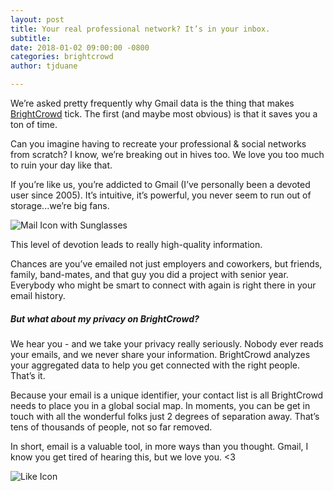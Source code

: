```yaml
---
layout: post
title: Your real professional network? It’s in your inbox.
subtitle:
date: 2018-01-02 09:00:00 -0800
categories: brightcrowd
author: tjduane

---
```


We’re asked pretty frequently why Gmail data is the thing that makes [BrightCrowd][brightcrowd] tick. The first (and maybe most obvious) is that it saves you a ton of time.

Can you imagine having to recreate your professional & social networks from scratch? I know, we’re breaking out in hives too. We love you too much to ruin your day like that.

If you’re like us, you’re addicted to Gmail (I’ve personally been a devoted user since 2005). It’s intuitive, it’s powerful, you never seem to run out of storage...we’re big fans.

![Mail Icon with Sunglasses][gif1]

This level of devotion leads to really high-quality information.

Chances are you’ve emailed not just employers and coworkers, but friends, family, band-mates, and that guy you did a project with senior year. Everybody who might be smart to connect with again is right there in your email history.  

##### But what about my privacy on BrightCrowd?

We hear you - and we take your privacy really seriously. Nobody ever reads your emails, and we never share your information. BrightCrowd analyzes your aggregated data to help you get connected with the right people. That’s it.

Because your email is a unique identifier, your contact list is all BrightCrowd needs to place you in a global social map. In moments, you can be get in touch with all the wonderful folks just 2 degrees of separation away. That’s tens of thousands of people, not so far removed.

In short, email is a valuable tool, in more ways than you thought. Gmail, I know you get tired of hearing this, but we love you. <3

![Like Icon][gif2]




[gif1]: https://media.giphy.com/media/aOften89vRbG/giphy.gif
[gif2]: https://media.giphy.com/media/d3MMG783p7VBlkEU/giphy.gif
[brightcrowd]: https://brightcrowd.com
[blog1]: https://blog.brightcrowd.com/networking-like-cavemen/
